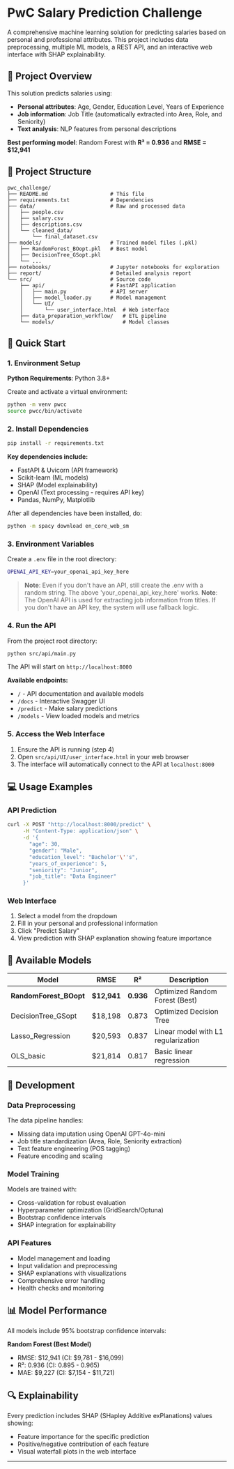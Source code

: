 # PwC Salary Prediction Challenge

A comprehensive machine learning solution for predicting salaries based on personal and professional attributes. This project includes data preprocessing, multiple ML models, a REST API, and an interactive web interface with SHAP explainability.

## 🎯 Project Overview

This solution predicts salaries using:
- **Personal attributes**: Age, Gender, Education Level, Years of Experience
- **Job information**: Job Title (automatically extracted into Area, Role, and Seniority)
- **Text analysis**: NLP features from personal descriptions

**Best performing model**: Random Forest with **R² = 0.936** and **RMSE = $12,941**

## 📁 Project Structure

```
pwc_challenge/
├── README.md                    # This file
├── requirements.txt             # Dependencies
├── data/                        # Raw and processed data
│   ├── people.csv
│   ├── salary.csv
│   ├── descriptions.csv
│   └── cleaned_data/
│       └── final_dataset.csv
├── models/                      # Trained model files (.pkl)
│   ├── RandomForest_BOopt.pkl   # Best model
│   ├── DecisionTree_GSopt.pkl
│   └── ...
├── notebooks/                   # Jupyter notebooks for exploration
├── report/                      # Detailed analysis report
└── src/                         # Source code
    ├── api/                     # FastAPI application
    │   ├── main.py              # API server
    │   ├── model_loader.py      # Model management
    │   └── UI/
    │       └── user_interface.html  # Web interface
    ├── data_preparation_workflow/   # ETL pipeline
    └── models/                      # Model classes
```

## 🚀 Quick Start

### 1. Environment Setup

**Python Requirements**: Python 3.8+

Create and activate a virtual environment:
```bash
python -m venv pwcc
source pwcc/bin/activate  
```

### 2. Install Dependencies

```bash
pip install -r requirements.txt
```

**Key dependencies include:**
- FastAPI & Uvicorn (API framework)
- Scikit-learn (ML models)
- SHAP (Model explainability)
- OpenAI (Text processing - requires API key)
- Pandas, NumPy, Matplotlib

After all dependencies have been installed, do:

```bash
python -m spacy download en_core_web_sm
```

### 3. Environment Variables

Create a `.env` file in the root directory:
```bash
OPENAI_API_KEY=your_openai_api_key_here
```

> **Note**: Even if you don't have an API, still create the .env with a random string. The above 'your_openai_api_key_here' works.
> **Note**: The OpenAI API is used for extracting job information from titles. If you don't have an API key, the system will use fallback logic.

### 4. Run the API

From the project root directory:
```bash
python src/api/main.py
```

The API will start on `http://localhost:8000`

**Available endpoints:**
- `/` - API documentation and available models
- `/docs` - Interactive Swagger UI
- `/predict` - Make salary predictions
- `/models` - View loaded models and metrics

### 5. Access the Web Interface

1. Ensure the API is running (step 4)
2. Open `src/api/UI/user_interface.html` in your web browser
3. The interface will automatically connect to the API at `localhost:8000`

## 💻 Usage Examples

### API Prediction
```bash
curl -X POST "http://localhost:8000/predict" \
     -H "Content-Type: application/json" \
     -d '{
       "age": 30,
       "gender": "Male",
       "education_level": "Bachelor'\''s",
       "years_of_experience": 5,
       "seniority": "Junior",
       "job_title": "Data Engineer"
     }'
```

### Web Interface
1. Select a model from the dropdown
2. Fill in your personal and professional information
3. Click "Predict Salary"
4. View prediction with SHAP explanation showing feature importance

## 🤖 Available Models

| Model | RMSE | R² | Description |
|-------|------|----|-----------| 
| **RandomForest_BOopt** | **$12,941** | **0.936** | Optimized Random Forest (Best) |
| DecisionTree_GSopt | $18,198 | 0.873 | Optimized Decision Tree |
| Lasso_Regression | $20,593 | 0.837 | Linear model with L1 regularization |
| OLS_basic | $21,814 | 0.817 | Basic linear regression |

## 🔧 Development

### Data Preprocessing
The data pipeline handles:
- Missing data imputation using OpenAI GPT-4o-mini
- Job title standardization (Area, Role, Seniority extraction)
- Text feature engineering (POS tagging)
- Feature encoding and scaling

### Model Training
Models are trained with:
- Cross-validation for robust evaluation
- Hyperparameter optimization (GridSearch/Optuna)
- Bootstrap confidence intervals
- SHAP integration for explainability

### API Features
- Model management and loading
- Input validation and preprocessing
- SHAP explanations with visualizations
- Comprehensive error handling
- Health checks and monitoring

## 📊 Model Performance

All models include 95% bootstrap confidence intervals:

**Random Forest (Best Model)**
- RMSE: $12,941 (CI: $9,781 - $16,099)
- R²: 0.936 (CI: 0.895 - 0.965)
- MAE: $9,227 (CI: $7,154 - $11,721)

## 🔍 Explainability

Every prediction includes SHAP (SHapley Additive exPlanations) values showing:
- Feature importance for the specific prediction
- Positive/negative contribution of each feature
- Visual waterfall plots in the web interface




---

